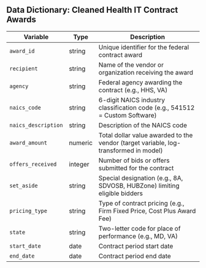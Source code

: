 ## Data Dictionary: Cleaned Health IT Contract Awards

| Variable              | Type      | Description                                                                 |
|-----------------------|-----------|-----------------------------------------------------------------------------|
| `award_id`            | string    | Unique identifier for the federal contract award                           |
| `recipient`           | string    | Name of the vendor or organization receiving the award                     |
| `agency`              | string    | Federal agency awarding the contract (e.g., HHS, VA)                       |
| `naics_code`          | string    | 6-digit NAICS industry classification code (e.g., 541512 = Custom Software)|
| `naics_description`   | string    | Description of the NAICS code                                               |
| `award_amount`        | numeric   | Total dollar value awarded to the vendor (target variable, log-transformed in model) |
| `offers_received`     | integer   | Number of bids or offers submitted for the contract                        |
| `set_aside`           | string    | Special designation (e.g., 8A, SDVOSB, HUBZone) limiting eligible bidders   |
| `pricing_type`        | string    | Type of contract pricing (e.g., Firm Fixed Price, Cost Plus Award Fee)     |
| `state`               | string    | Two-letter code for place of performance (e.g., MD, VA)                    |
| `start_date`          | date      | Contract period start date                                                 |
| `end_date`            | date      | Contract period end date                                                   |
